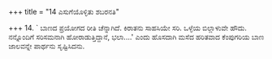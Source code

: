 +++
title = "14 ಎಸುಗೆಯೊಳ್ಳಿತು ಶಬರನತಿ"

+++
14. ` ಬಾಣದ ಪ್ರಯೋಗದ ರೀತಿ ಚೆನ್ನಾಗಿದೆ.  ಕಿರಾತನು ಸಾಹಸಿಯೇ ಸರಿ. ಒಳ್ಳೆಯ  ಬಿಲ್ಲಾಳುವೇ ಹೌದು. ನನ್ನೊಂದಿಗೆ ಸರಿಸಮನಾಗಿ ಹೋರಾಡುತ್ತಿದ್ದಾನೆ, ಭಲಾ....' ಎಂದು ಹೊಸದಾಗಿ ಮಸೆದ ಹರಿತವಾದ ಕೆಂಪುಗರಿಯ ಬಾಣ ಜಾಲವನ್ನೇ ಪಾರ್ಥನು ಸೃಷ್ಟಿಸಿದನು.